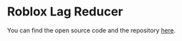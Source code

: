 # Roblox Lag Reducer
You can find the open source code and the repository [here](https://gitlab.com/iUseYahoo/roblox-lag-reducer).
